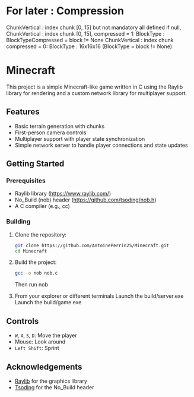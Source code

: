 # For later : Compression

ChunkVertical : index chunk [0, 15] but not mandatory all defined if null,
ChunkVertical : index chunk [0, 15], compressed = 1: BlockType : BlockTypeCompressed = block != None
ChunkVertical : index chunk compressed = 0: BlockType : 16x16x16 (BlockType = block != None)


# Minecraft

This project is a simple Minecraft-like game written in C using the Raylib library for rendering and a custom network library for multiplayer support.

## Features

- Basic terrain generation with chunks
- First-person camera controls
- Multiplayer support with player state synchronization
- Simple network server to handle player connections and state updates

## Getting Started

### Prerequisites

- Raylib library (https://www.raylib.com/)
- No_Build (nob) header (https://github.com/tsoding/nob.h)
- A C compiler (e.g., cc)

### Building

1. Clone the repository:
    ```sh
    git clone https://github.com/AntoinePerrin25/Minecraft.git
    cd Minecraft
    ```

2. Build the project:
    ```sh
    gcc -o nob nob.c
    ```
    Then run nob

3. From your explorer or different terminals
   Launch the build/server.exe
   Launch the build/game.exe
    

## Controls

- `W`, `A`, `S`, `D`: Move the player
- Mouse: Look around
- `Left Shift`: Sprint

## Acknowledgements

- [Raylib](https://www.raylib.com/) for the graphics library
- [Tsoding](https://www.youtube.com/channel/UClKDXfS2yV5unz2nW5ifjCQ) for the No_Build header
